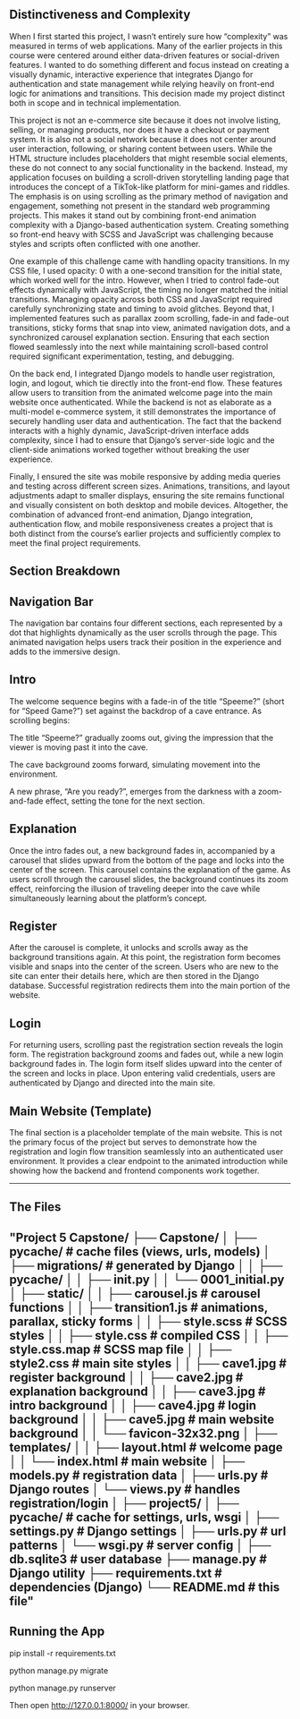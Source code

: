 ## Distinctiveness and Complexity

When I first started this project, I wasn’t entirely sure how “complexity” was measured in terms of web applications. Many of the earlier projects in this course were centered around either data-driven features or social-driven features. I wanted to do something different and focus instead on creating a visually dynamic, interactive experience that integrates Django for authentication and state management while relying heavily on front-end logic for animations and transitions. This decision made my project distinct both in scope and in technical implementation.

This project is not an e-commerce site because it does not involve listing, selling, or managing products, nor does it have a checkout or payment system. It is also not a social network because it does not center around user interaction, following, or sharing content between users. While the HTML structure includes placeholders that might resemble social elements, these do not connect to any social functionality in the backend. Instead, my application focuses on building a scroll-driven storytelling landing page that introduces the concept of a TikTok-like platform for mini-games and riddles. The emphasis is on using scrolling as the primary method of navigation and engagement, something not present in the standard web programming projects. This makes it stand out by combining front-end animation complexity with a Django-based authentication system. Creating something so front-end heavy with SCSS and JavaScript was challenging because styles and scripts often conflicted with one another.

One example of this challenge came with handling opacity transitions. In my CSS file, I used opacity: 0 with a one-second transition for the initial state, which worked well for the intro. However, when I tried to control fade-out effects dynamically with JavaScript, the timing no longer matched the initial transitions. Managing opacity across both CSS and JavaScript required carefully synchronizing state and timing to avoid glitches. Beyond that, I implemented features such as parallax zoom scrolling, fade-in and fade-out transitions, sticky forms that snap into view, animated navigation dots, and a synchronized carousel explanation section. Ensuring that each section flowed seamlessly into the next while maintaining scroll-based control required significant experimentation, testing, and debugging.

On the back end, I integrated Django models to handle user registration, login, and logout, which tie directly into the front-end flow. These features allow users to transition from the animated welcome page into the main website once authenticated. While the backend is not as elaborate as a multi-model e-commerce system, it still demonstrates the importance of securely handling user data and authentication. The fact that the backend interacts with a highly dynamic, JavaScript-driven interface adds complexity, since I had to ensure that Django’s server-side logic and the client-side animations worked together without breaking the user experience.

Finally, I ensured the site was mobile responsive by adding media queries and testing across different screen sizes. Animations, transitions, and layout adjustments adapt to smaller displays, ensuring the site remains functional and visually consistent on both desktop and mobile devices. Altogether, the combination of advanced front-end animation, Django integration, authentication flow, and mobile responsiveness creates a project that is both distinct from the course’s earlier projects and sufficiently complex to meet the final project requirements.

## Section Breakdown

## Navigation Bar
The navigation bar contains four different sections, each represented by a dot that highlights dynamically as the user scrolls through the page. This animated navigation helps users track their position in the experience and adds to the immersive design.

## Intro
The welcome sequence begins with a fade-in of the title “Speeme?” (short for “Speed Game?”) set against the backdrop of a cave entrance. As scrolling begins:

The title “Speeme?” gradually zooms out, giving the impression that the viewer is moving past it into the cave.

The cave background zooms forward, simulating movement into the environment.

A new phrase, “Are you ready?”, emerges from the darkness with a zoom-and-fade effect, setting the tone for the next section.

## Explanation
Once the intro fades out, a new background fades in, accompanied by a carousel that slides upward from the bottom of the page and locks into the center of the screen. This carousel contains the explanation of the game. As users scroll through the carousel slides, the background continues its zoom effect, reinforcing the illusion of traveling deeper into the cave while simultaneously learning about the platform’s concept.

## Register
After the carousel is complete, it unlocks and scrolls away as the background transitions again. At this point, the registration form becomes visible and snaps into the center of the screen. Users who are new to the site can enter their details here, which are then stored in the Django database. Successful registration redirects them into the main portion of the website.

## Login
For returning users, scrolling past the registration section reveals the login form. The registration background zooms and fades out, while a new login background fades in. The login form itself slides upward into the center of the screen and locks in place. Upon entering valid credentials, users are authenticated by Django and directed into the main site.

## Main Website (Template)
The final section is a placeholder template of the main website. This is not the primary focus of the project but serves to demonstrate how the registration and login flow transition seamlessly into an authenticated user environment. It provides a clear endpoint to the animated introduction while showing how the backend and frontend components work together.


---
## The Files

"Project 5 Capstone/
├── Capstone/
│   ├── __pycache__/              # cache files (views, urls, models)
│   ├── migrations/               # generated by Django
│   │   ├── __pycache__/
│   │   ├── __init__.py
│   │   └── 0001_initial.py
│   ├── static/
│   │   ├── carousel.js           # carousel functions
│   │   ├── transition1.js        # animations, parallax, sticky forms
│   │   ├── style.scss            # SCSS styles
│   │   ├── style.css             # compiled CSS
│   │   ├── style.css.map         # SCSS map file
│   │   ├── style2.css            # main site styles
│   │   ├── cave1.jpg             # register background
│   │   ├── cave2.jpg             # explanation background
│   │   ├── cave3.jpg             # intro background
│   │   ├── cave4.jpg             # login background
│   │   ├── cave5.jpg             # main website background
│   │   └── favicon-32x32.png
│   ├── templates/
│   │   ├── layout.html           # welcome page
│   │   └── index.html            # main website
│   ├── models.py                 # registration data
│   ├── urls.py                   # Django routes
│   └── views.py                  # handles registration/login
│
├── project5/
│   ├── __pycache__/              # cache for settings, urls, wsgi
│   ├── settings.py               # Django settings
│   ├── urls.py                   # url patterns
│   └── wsgi.py                   # server config
│
├── db.sqlite3                    # user database
├── manage.py                     # Django utility
├── requirements.txt              # dependencies (Django)
└── README.md                     # this file"
---

## Running the App

pip install -r requirements.txt

python manage.py migrate

python manage.py runserver

Then open http://127.0.0.1:8000/ in your browser.
